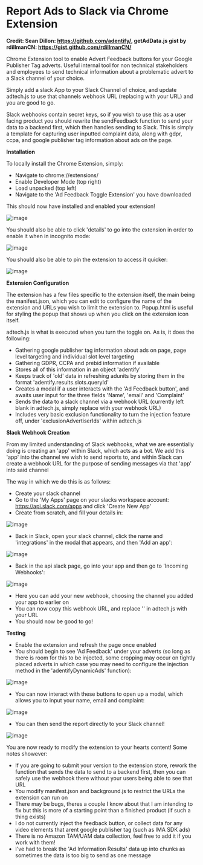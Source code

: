 # Report Ads to Slack via Chrome Extension
**Credit: Sean Dillon: https://github.com/adentify/, getAdData.js gist by rdillmanCN: https://gist.github.com/rdillmanCN/**

Chrome Extension tool to enable Advert Feedback buttons for your Google Publisher Tag adverts. Useful internal tool for non technical stakeholders and employees to send technical information about a problematic advert to a Slack channel of your choice.

Simply add a slack App to your Slack Channel of choice, and update adtech.js to use that channels webhook URL (replacing <SLACK WEBHOOK URL HERE> with your URL) and you are good to go.

Slack webhooks contain secret keys, so if you wish to use this as a user facing product you should rewrite the sendFeedback function to send your data to a backend first, which then handles sending to Slack. This is simply a template for capturing user inputted complaint data, along with gdpr, ccpa, and google publisher tag information about ads on the page.

**Installation**

To locally install the Chrome Extension, simply:
- Navigate to chrome://extensions/ 
- Enable Developer Mode (top right)
- Load unpacked (top left)
- Navigate to the 'Ad Feedback Toggle Extension' you have downloaded

This should now have installed and enabled your extension!

![image](https://user-images.githubusercontent.com/17550385/235263235-4747391d-c6db-413d-baba-faa1f0cff3df.png)



You should also be able to click 'details' to go into the extension in order to enable it when in incognito mode:


![image](https://user-images.githubusercontent.com/17550385/235263439-b1ef7cc4-778f-4688-b6a2-b94585808737.png)


You should also be able to pin the extension to access it quicker:


![image](https://user-images.githubusercontent.com/17550385/235263669-225099f6-1aeb-46ea-bc70-c4498147e08f.png)



**Extension Configuration**

The extension has a few files specific to the extension itself, the main being the manifest.json, which you can edit to configure the name of the extension and URLs you wish to limit the extension to. Popup.html is useful for styling the popup that shows up when you click on the extension icon itself.

adtech.js is what is executed when you turn the toggle on. As is, it does the following:

- Gathering google publisher tag information about ads on page, page level targeting and individual slot level targeting
- Gathering GDPR, CCPA and prebid information if available
- Stores all of this information in an object 'adentify'
- Keeps track of 'old' data in refreshing adunits by storing them in the format 'adentify.results.slots.queryId'
- Creates a modal if a user interacts with the 'Ad Feedback button', and awaits user input for the three fields 'Name', 'email' and 'Complaint'
- Sends the data to a slack channel via a webhook URL (currently left blank in adtech.js, simply replace with your webhook URL)
- Includes very basic exclusion functionality to turn the injection feature off, under 'exclusionAdvertiserIds' within adtech.js


**Slack Webhook Creation**

From my limited understanding of Slack webhooks, what we are essentially doing is creating an 'app' within Slack, which acts as a bot. We add this 'app' into the channel we wish to send reports to, and within Slack can create a webhook URL for the purpose of sending messages via that 'app' into said channel

The way in which we do this is as follows:

- Create your slack channel
- Go to the 'My Apps' page on your slacks workspace account: https://api.slack.com/apps and click 'Create New App'
- Create from scratch, and fill your details in:

![image](https://user-images.githubusercontent.com/17550385/235267900-54edca90-15de-46b1-818a-95d9a06ccee6.png)
  

- Back in Slack, open your slack channel, click the name and 'integrations' in the modal that appears, and then 'Add an app':

![image](https://user-images.githubusercontent.com/17550385/235268072-d67d75ff-c4eb-47b8-bf0e-1b062c0a7183.png)

- Back in the api slack page, go into your app and then go to 'Incoming Webhooks':

![image](https://user-images.githubusercontent.com/17550385/235268190-b3d54787-3f71-4823-8049-079a458f4eaa.png)

- Here you can add your new webhook, choosing the channel you added your app to earlier on
- You can now copy this webhook URL, and replace '<SLACK WEBHOOK URL HERE>' in adtech.js with your URL
- You should now be good to go!

**Testing**

- Enable the extension and refresh the page once enabled
- You should begin to see 'Ad Feedback' under your adverts (so long as there is room for this to be injected, some cropping may occur on tightly placed adverts in which case you may need to configure the injection method in the 'adentifyDynamicAds' function):

![image](https://user-images.githubusercontent.com/17550385/235268448-f7db210a-41f6-44fb-a002-1ca1cc3a6b82.png)

- You can now interact with these buttons to open up a modal, which allows you to input your name, email and complaint:

![image](https://user-images.githubusercontent.com/17550385/235268515-c4169247-9f2c-4609-b48f-16f7f2025978.png)

- You can then send the report directly to your Slack channel!

![image](https://user-images.githubusercontent.com/17550385/235268555-4b826fe5-0bc0-42a6-9bf7-9f94d3dcb3cc.png)



You are now ready to modify the extension to your hearts content! Some notes showever:

- If you are going to submit your version to the extension store, rework the function that sends the data to send to a backend first, then you can safely use the webhook there without your users being able to see that URL
- You modify manifest.json and background.js to restrict the URLs the extension can run on
- There may be bugs, theres a couple I know about that I am intending to fix but this is more of a starting point than a finished product (if such a thing exists)
- I do not currently inject the feedback button, or collect data for any video elements that arent google publisher tag (such as IMA SDK ads)
- There is no Amazon TAM/UAM data collection, feel free to add it if you work with them!
- I've had to break the 'Ad Information Results' data up into chunks as sometimes the data is too big to send as one message


  
  
  
  
  
  
  
  
  
  
  
  
  
  
  
  
